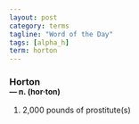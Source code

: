 ```yaml
---
layout: post
category: terms
tagline: "Word of the Day"
tags: [alpha_h]
term: horton
---
```


<h3>Horton<br/> <small>&mdash; n. (hor<span>&middot;</span>ton)</small></h3>
<p><ol><li>2,000 pounds of prostitute(s)</li>
</ol></p>
